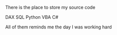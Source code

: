 There is the place to store my source code


DAX
SQL
Python
VBA
C#

All of them reminds me the day I was working hard
